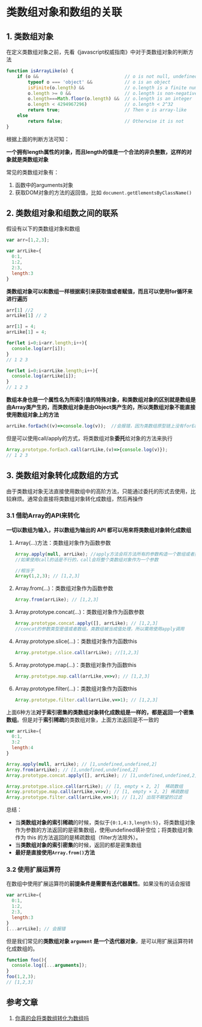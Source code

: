 # 类数组对象和数组的关联

## 1. 类数组对象

在定义类数组对象之前，先看《javascript权威指南》中对于类数组对象的判断方法

```js
function isArrayLike(o) {
    if (o &&                                // o is not null, undefined, etc.
        typeof o === 'object' &&            // o is an object
        isFinite(o.length) &&               // o.length is a finite number
        o.length >= 0 &&                    // o.length is non-negative
        o.length===Math.floor(o.length) &&  // o.length is an integer
        o.length < 4294967296)              // o.length < 2^32
        return true;                        // Then o is array-like
    else
        return false;                       // Otherwise it is not
}
```

根据上面的判断方法可知：

**一个拥有length属性的对象，而且length的值是一个合法的非负整数，这样的对象就是类数组对象**

常见的类数组对象有：

1. 函数中的arguments对象
2. 获取DOM对象的方法的返回值，比如 `document.getElementsByClassName()`



## 2. 类数组对象和组数之间的联系

假设有以下的类数组对象和数组

```js
var arr=[1,2,3];

var arrLike={
  0:1,
  1:2,
  2:3,
  length:3
}
```

**类数组对象可以和数组一样根据索引来获取值或者赋值，而且可以使用for循环来进行遍历**

```js
arr[1] //2
arrLike[1] // 2

arr[1] = 4; 
arrLike[1] = 4;

for(let i=0;i<arr.length;i++){
  console.log(arr[i]);
}
// 1 2 3

for(let i=0;i<arrLike.length;i++){
  console.log(arrLike[i]);
}
// 1 2 3
```

**数组本身也是一个属性名为所索引值的特殊对象，和类数组对象的区别就是数组是由Array类产生的，而类数组对象是由Object类产生的，所以类数组对象不能直接使用数组对象上的方法**

```js
arrLike.forEach((v)=>console.log(v));  //会报错，因为类数组原型链上没有forEach方法
```

但是可以使用call/apply的方式，将类数组对象**委托**给对象的方法来执行

```js
Array.prototype.forEach.call(arrLike,(v)=>{console.log(v)});
// 1 2 3
```



## 3. 类数组对象转化成数组的方式

由于类数组对象无法直接使用数组中的高阶方法，只能通过委托的形式去使用，比较麻烦。通常会直接将类数组对象转化成数组，然后再操作

### 3.1 借助Array的API来转化

**一切以数组为输入，并以数组为输出的 API 都可以用来将类数组对象转化成数组**

1. Array(...)方法：类数组对象作为函数参数

   ```js
   Array.apply(null, arrLike); //apply方法会将方法所有的参数构造一个数组或者类数组对象，内部再拆分
   //如果使用call的话是不行的，call会将整个类数组对象作为一个参数
   
   //相当于
   Array(1,2,3); // [1,2,3]
   ```

2. Array.from(...)：类数组对象作为函数参数

   ```js
   Array.from(arrLike); // [1,2,3]
   ```

3. Array.prototype.concat(...)：类数组对象作为函数参数

   ```js
   Array.prototype.concat.apply([], arrLike); // [1,2,3]
   //concat的参数类型是值或者数组，类数组被当成值处理，所以需用使用apply调用
   ```

4. Array.prototype.slice(...)：类数组对象作为函数this

   ```js
   Array.prototype.slice.call(arrLike); //[1,2,3]
   ```

5. Array.prototype.map(...)：类数组对象作为函数this

   ```js
   Array.prototype.map.call(arrLike,v=>v); // [1,2,3]
   ```

6. Array.prototype.filter(...)：类数组对象作为函数this

   ```js
   Array.prototype.filter.call(arrLike,v=>1); // [1,2,3]
   ```

上面6种方法**对于索引密集的类数组对象转化成数组是一样的，都是返回一个密集数组**。但是对于**索引稀疏**的类数组对象，上面方法返回是不一致的

```js
var arrLike={
  0:1,
  3:2
  length:4
}

Array.apply(null, arrLike); // [1,undefined,undefined,2]
Array.from(arrLike); // [1,undefined,undefined,2]
Array.prototype.concat.apply([], arrLike); // [1,undefined,undefined,2]

Array.prototype.slice.call(arrLike); // [1, empty × 2, 2]  稀疏数组
Array.prototype.map.call(arrLike,v=>v); // [1, empty × 2, 2] 稀疏数组
Array.prototype.filter.call(arrLike,v=>1); // [1,2] 出现不期望的过滤
```

总结：

- 当**类数组对象的索引稀疏**的时候，类似于`{0:1,4:3,length:5}`，将类数组对象作为参数的方法返回的是密集数组，使用undefined填补空位；将类数组对象作为 this 的方法返回的是稀疏数组（filter方法除外）。
- 当**类数组对象的索引密集**的时候，返回的都是密集数组
- **最好是直接使用`Array.from()`方法**



### 3.2 使用扩展运算符

在数组中使用扩展运算符的**前提条件是需要有迭代器属性**。如果没有的话会报错

```js
var arrLike={
  0:1,
  1:2,
  2:3,
  length:3
}
[...arrLike]; // 会报错
```

但是我们常见的**类数组对象 `argument` 是一个迭代器对象**，是可以用扩展运算符转化成数组的。

```js
function foo(){
  console.log([...arguments]);
}
foo(1,2,3);
// [1,2,3]
```



## 参考文章

1. [你真的会将类数组转化为数组吗](https://juejin.im/post/5e1d06566fb9a0301f2f1e46)

